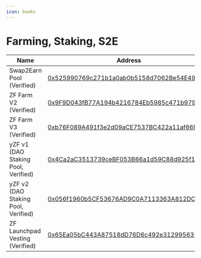 ```yaml
---
icon: books
---
```


# Farming, Staking, S2E

<table data-full-width="false"><thead><tr><th>Name</th><th>Address</th><th>Owner</th></tr></thead><tbody><tr><td>Swap2Earn Pool (Verified)</td><td><a href="https://era.zksync.network/address/0x525990769c271b1a0ab0b5158d7062Be54E4983D#code">0x525990769c271b1a0ab0b5158d7062Be54E4983D</a></td><td><a href="https://app.safe.global/settings/setup?safe=zksync:0x0D64C4eb0547C1F51b78Fb1A53583dC9042238C0">Multisig Core Wallet</a></td></tr><tr><td>ZF Farm V2 (Verified)</td><td><a href="https://era.zksync.network/address/0x9F9D043fB77A194b4216784Eb5985c471b979D67#code">0x9F9D043fB77A194b4216784Eb5985c471b979D67</a></td><td><a href="https://era.zksync.network/address/0xcE043a95f415D7873585E92904ea11955Ba38fE5#code">Timelock Core 24 hours</a></td></tr><tr><td>ZF Farm V3 (Verified) </td><td><a href="https://era.zksync.network/address/0xb76F089A491f3e2d09aCE7537BC422a11af66B0B#code">0xb76F089A491f3e2d09aCE7537BC422a11af66B0B</a></td><td><a href="https://app.safe.global/settings/setup?safe=zksync:0x0D64C4eb0547C1F51b78Fb1A53583dC9042238C0">Multisig Core Wallet</a></td></tr><tr><td>yZF v1 (DAO Staking Pool, Verified)</td><td><a href="https://era.zksync.network/address/0x4Ca2aC3513739ceBF053B66a1d59C88d925f1987#code">0x4Ca2aC3513739ceBF053B66a1d59C88d925f1987</a></td><td><a href="https://app.safe.global/settings/setup?safe=zksync:0x0D64C4eb0547C1F51b78Fb1A53583dC9042238C0">Multisig Core Wallet</a></td></tr><tr><td>yZF v2 (DAO Staking Pool, Verified)</td><td><a href="https://era.zksync.network/address/0x056f1960b5CF53676AD9C0A7113363A812DC0c8e#code">0x056f1960b5CF53676AD9C0A7113363A812DC0c8e</a></td><td><a href="https://era.zksync.network/address/0x97F03B2F6246Da8ff336f37ad3b047f7C3f74E59#code">Timelock Core 48 hours</a></td></tr><tr><td>ZF Launchpad Vesting (Verified)</td><td><a href="https://era.zksync.network/address/0x65Ea05bC443A87518dD76D6c492e31299563987b#code">0x65Ea05bC443A87518dD76D6c492e31299563987b</a></td><td><a href="https://app.safe.global/settings/setup?safe=zksync:0x0D64C4eb0547C1F51b78Fb1A53583dC9042238C0">Multisig Core Wallet</a></td></tr></tbody></table>

